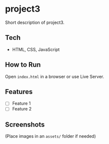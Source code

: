 # project3

Short description of project3.

## Tech
- HTML, CSS, JavaScript

## How to Run
Open `index.html` in a browser or use Live Server.

## Features
- [ ] Feature 1
- [ ] Feature 2

## Screenshots
(Place images in an `assets/` folder if needed)
